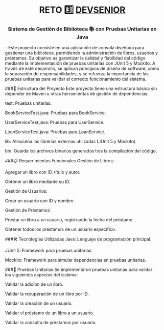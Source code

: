 <h1 align="center">RETO 3️⃣ <a href="https://github.com/tu-usuario/reto-3-gestion-biblioteca" target="blank">
DEVSENIOR</a></h1> <h3 align="center"> Sistema de Gestión de Biblioteca 📚 con Pruebas Unitarias en Java </h3>
- Este proyecto consiste en una aplicación de consola diseñada para gestionar una biblioteca, permitiendo la administración de libros, usuarios y préstamos. Su objetivo es garantizar la calidad y 
fiabilidad del código mediante la implementación de pruebas unitarias con JUnit 5 y Mockito.
A través de este desarrollo, se aplican principios de diseño de software, como la separación de responsabilidades, y se refuerza la importancia de las pruebas unitarias para validar el correcto funcionamiento 
del sistema.

###📂 Estructura del Proyecto
Este proyecto tiene una estructura básica sin depender de Maven u otras herramientas de gestión de dependencias.

test: Pruebas unitarias.

BookServiceTest.java: Pruebas para BookService.

UserServiceTest.java: Pruebas para UserService.

LoanServiceTest.java: Pruebas para LoanService.

lib: Almacena las librerías externas utilizadas (JUnit 5 y Mockito).

bin: Guarda los archivos binarios generados tras la compilación del código.

###📋 Requerimientos Funcionales
Gestión de Libros:

Agregar un libro con ID, título y autor.

Obtener un libro mediante su ID.

Gestión de Usuarios:

Crear un usuario con ID y nombre.

Gestión de Préstamos:

Prestar un libro a un usuario, registrando la fecha del préstamo.

Obtener todos los préstamos de un usuario específico.

###🛠️ Tecnologías Utilizadas
Java: Lenguaje de programación principal.

JUnit 5: Framework para pruebas unitarias.

Mockito: Framework para simular dependencias en pruebas unitarias.

###🧪 Pruebas Unitarias
Se implementaron pruebas unitarias para validar los siguientes aspectos del sistema:

Validar la adición de un libro.

Validar la recuperación de un libro por ID.

Validar la creación de un usuario.

Validar el préstamo de un libro a un usuario.

Validar la consulta de préstamos por usuario.
